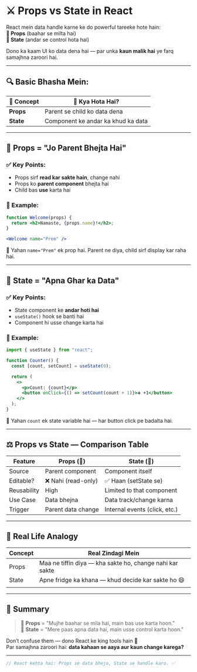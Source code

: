 # ⚔️ Props vs State in React

React mein data handle karne ke do powerful tareeke hote hain:  
**🧳 Props** (baahar se milta hai)  
**🧠 State** (andar se control hota hai)

Dono ka kaam UI ko data dena hai — par unka **kaun malik hai** ye farq samajhna zaroori hai.

---

## 🔍 Basic Bhasha Mein:

| 🧩 Concept | 📖 Kya Hota Hai? |
|-----------|------------------|
| **Props** | Parent se child ko data dena |
| **State** | Component ke andar ka khud ka data |

---

## 🧳 Props = "Jo Parent Bhejta Hai"

### ✅ Key Points:
- Props sirf **read kar sakte hain**, change nahi
- Props ko **parent component** bhejta hai
- Child bas **use** karta hai

### 🧪 Example:

```jsx
function Welcome(props) {
  return <h2>Namaste, {props.name}!</h2>;
}

<Welcome name="Prem" />
```

🧠 Yahan `name="Prem"` ek prop hai. Parent ne diya, child sirf display kar raha hai.

---

## 🧠 State = "Apna Ghar ka Data"

### ✅ Key Points:
- State component ke **andar hoti hai**
- `useState()` hook se banti hai
- Component hi usse change karta hai

### 🧪 Example:

```jsx
import { useState } from "react";

function Counter() {
  const [count, setCount] = useState(0);

  return (
    <>
      <p>Count: {count}</p>
      <button onClick={() => setCount(count + 1)}>➕ +1</button>
    </>
  );
}
```

🧠 Yahan `count` ek state variable hai — har button click pe badalta hai.

---

## ⚖️ Props vs State — Comparison Table

| Feature       | Props (🧳)                  | State (🧠)                     |
|---------------|-----------------------------|-------------------------------|
| Source        | Parent component            | Component itself              |
| Editable?     | ❌ Nahi (read-only)         | ✅ Haan (setState se)         |
| Reusability   | High                        | Limited to that component     |
| Use Case      | Data bhejna                 | Data track/change karna       |
| Trigger       | Parent data change          | Internal events (click, etc.) |

---

## 🎯 Real Life Analogy

| Concept | Real Zindagi Mein |
|---------|-------------------|
| Props   | Maa ne tiffin diya — kha sakte ho, change nahi kar sakte |
| State   | Apne fridge ka khana — khud decide kar sakte ho 😄 |
|||||||||||||||||||||||||||||||||||||||||||||||||||||||||||||||||
---

## 📌 Summary

> 🔹 **Props** = "Mujhe baahar se mila hai, main bas use karta hoon."  
> 🔸 **State** = "Mere paas apna data hai, main usse control karta hoon."

Don’t confuse them — dono React ke king tools hain 👑  
Par samajhna zaroori hai: **data kahaan se aaya aur kaun change karega?**

---

```js
// React kehta hai: Props se data bhejo, State se handle karo. ✅
```
